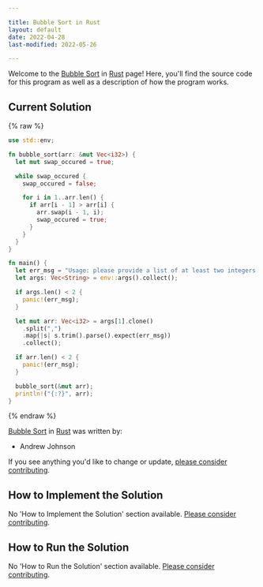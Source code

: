 ```yaml
---

title: Bubble Sort in Rust
layout: default
date: 2022-04-28
last-modified: 2022-05-26

---
```


Welcome to the [Bubble Sort](https://sampleprograms.io/projects/bubble-sort) in [Rust](https://sampleprograms.io/languages/rust) page! Here, you'll find the source code for this program as well as a description of how the program works.

## Current Solution

{% raw %}

```rust
use std::env;

fn bubble_sort(arr: &mut Vec<i32>) {
  let mut swap_occured = true;

  while swap_occured {
    swap_occured = false;

    for i in 1..arr.len() {
      if arr[i - 1] > arr[i] {
        arr.swap(i - 1, i);
        swap_occured = true;
      }
    }
  }
}

fn main() {
  let err_msg = "Usage: please provide a list of at least two integers to sort in the format \"1, 2, 3, 4, 5\"";
  let args: Vec<String> = env::args().collect();

  if args.len() < 2 {
    panic!(err_msg);
  }

  let mut arr: Vec<i32> = args[1].clone()
    .split(",")
    .map(|s| s.trim().parse().expect(err_msg))
    .collect();

  if arr.len() < 2 {
    panic!(err_msg);
  }

  bubble_sort(&mut arr);
  println!("{:?}", arr);
}
```

{% endraw %}

[Bubble Sort](https://sampleprograms.io/projects/bubble-sort) in [Rust](https://sampleprograms.io/languages/rust) was written by:

- Andrew Johnson

If you see anything you'd like to change or update, [please consider contributing](https://github.com/TheRenegadeCoder/sample-programs).

## How to Implement the Solution

No 'How to Implement the Solution' section available. [Please consider contributing](https://github.com/TheRenegadeCoder/sample-programs-website).

## How to Run the Solution

No 'How to Run the Solution' section available. [Please consider contributing](https://github.com/TheRenegadeCoder/sample-programs-website).